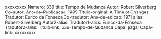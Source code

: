 xxxxxxxxx
Numero: 339
title: Tempo de Mudança
Autor: Robert Silverberg
Co-autor: 
Ano-de-Publicacao: 1985
Titulo-original: A Time of Changes
Tradutor: Eurico da Fonseca
Co-tradutor: 
Ano-de-edicao: 1971
alias: Robert-Silverberg
Autor2-alias: 
Tradutor1-alias: Eurico-da-Fonseca
Tradutor2-alias: 
Titulo-link: 339-Tempo-de-Mudanca
Capa: 
pags: 
Capa-link: 
xxxxxxxxx